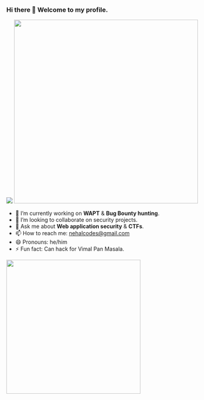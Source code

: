 ### Hi there 👋 Welcome to my profile.

<img src="https://komarev.com/ghpvc/?username=Nehal-Zaman&color=green">
<img src="https://github-readme-stats.vercel.app/api?username=Nehal-Zaman&show_icons=true&theme=tokyonight" width="480">

- 🔭 I’m currently working on **WAPT** & **Bug Bounty hunting**.
- 👯 I’m looking to collaborate on security projects.
- 💬 Ask me about **Web application security** & **CTFs**.
- 📫 How to reach me: nehalcodes@gmail.com
- 😄 Pronouns: he/him
- ⚡ Fun fact: Can hack for Vimal Pan Masala.

<img src="https://github-readme-stats.vercel.app/api/top-langs/?username=Nehal-Zaman" width="350">
